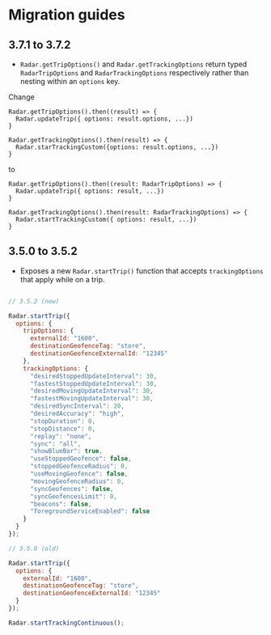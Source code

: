 # Migration guides

## 3.7.1 to 3.7.2

- `Radar.getTripOptions()` and `Radar.getTrackingOptions` return typed `RadarTripOptions` and `RadarTrackingOptions` respectively rather than nesting within an `options` key.

Change
```
Radar.getTripOptions().then((result) => {
  Radar.updateTrip({ options: result.options, ...})
}

Radar.getTrackingOptions().then(result) => {
  Radar.starTrackingCustom({options: result.options, ...})
}
```
to 
```
Radar.getTripOptions().then((result: RadarTripOptions) => {
  Radar.updateTrip({ options: result, ...})
}

Radar.getTrackingOptions().then(result: RadarTrackingOptions) => {
  Radar.startTrackingCustom({ options: result, ...})
}
```

## 3.5.0 to 3.5.2

- Exposes a new `Radar.startTrip()` function that accepts `trackingOptions` that apply while on a trip.

```javascript

// 3.5.2 (new)

Radar.startTrip({
  options: {
    tripOptions: {
      externalId: "1600",
      destinationGeofenceTag: "store",
      destinationGeofenceExternalId: "12345"
    },
    trackingOptions: {
      "desiredStoppedUpdateInterval": 30,
      "fastestStoppedUpdateInterval": 30,
      "desiredMovingUpdateInterval": 30,
      "fastestMovingUpdateInterval": 30,
      "desiredSyncInterval": 20,
      "desiredAccuracy": "high",
      "stopDuration": 0,
      "stopDistance": 0,
      "replay": "none",
      "sync": "all",
      "showBlueBar": true,
      "useStoppedGeofence": false,
      "stoppedGeofenceRadius": 0,
      "useMovingGeofence": false,
      "movingGeofenceRadius": 0,
      "syncGeofences": false,
      "syncGeofencesLimit": 0,
      "beacons": false,
      "foregroundServiceEnabled": false
    }
  }
});

// 3.5.0 (old)

Radar.startTrip({
  options: {
    externalId: "1600",
    destinationGeofenceTag: "store",
    destinationGeofenceExternalId: "12345"
  }
});

Radar.startTrackingContinuous();
